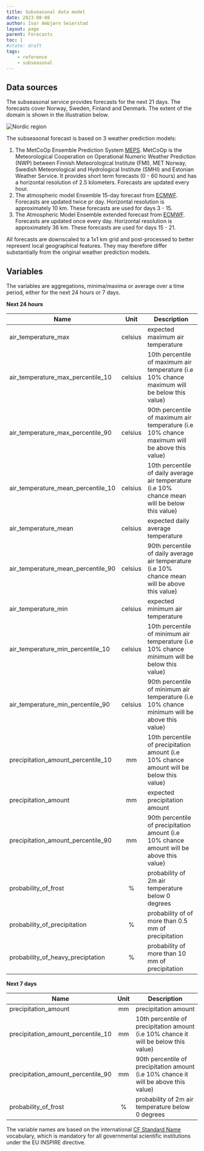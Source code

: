 ```yaml
---
title: Subseasonal data model
date: 2023-08-08
author: Ivar Ambjørn Seierstad
layout: page
parent: Forecasts
toc: 1
#state: draft
tags:
    - reference
    - subseasonal
---
```


## Data sources

The subseasonal service provides forecasts for the next 21 days.  The forecasts cover Norway, Sweden, Finland and Denmark. The extent of the domain is shown in the illustration below.

![Nordic region](../assets/nordic.png)



The subseasonal forecast is based on 3  weather prediction models:

1. The MetCoOp Ensemble Prediction System [MEPS](https://doi.org/10.1002/qj.3525). MetCoOp is the Meteorological Cooperation on Operational Numeric Weather Prediction (NWP) between Finnish Meteorological
   Institute (FMI), MET Norway, Swedish Meteorological and Hydrological Institute (SMHI) and Estonian Weather Service. It provides short term forecasts (0 - 60 hours) and has a horizontal resolution of 2.5 kilometers. Forecasts are updated every hour.
2. The atmospheric model Ensemble 15-day forecast from [ECMWF](https://www.ecmwf.int/en/forecasts/datasets/set-iii). Forecasts are updated twice pr day. Horizontal resolution is approximately 10 km.  These forecasts are used for days 3 - 15.
3.  The Atmospheric Model Ensemble extended forecast from [ECMWF](https://www.ecmwf.int/en/forecasts/datasets/set-iii). Forecasts are updated once every day. Horizontal resolution is approximately 36 km. These forecasts are used for days 15 - 21.


All forecasts are downscaled to a 1x1 km grid and post-processed to better represent local geographical features. They may therefore differ substantially from the original weather prediction models.



## Variables

The variables are aggregations, minima/maxima or average over a time period, either for the next 24 hours or 7 days.

**Next 24 hours**

|Name                               |Unit   |Description              |
|-----------------------------------|:-----:|-------------------------|
|air_temperature_max                |celsius| expected maximum air temperature |
|air_temperature_max_percentile_10  |celsius| 10th percentile of maximum air temperature (i.e 10% chance maximum will be below this value) |
|air_temperature_max_percentile_90  |celsius| 90th percentile of maximum air temperature (i.e 10% chance maximum will be above this value) |
|air_temperature_mean_percentile_10 |celsius| 10th percentile of daily average air temperature (i.e 10% chance mean will be below this value) |
|air_temperature_mean               |celsius| expected daily average temperature |
|air_temperature_mean_percentile_90 |celsius| 90th percentile of daily average air temperature (i.e 10% chance mean will be above this value) |
|air_temperature_min                |celsius| expected minimum air temperature |
|air_temperature_min_percentile_10  |celsius| 10th percentile of minimum air temperature (i.e 10% chance minimum will be below this value) |
|air_temperature_min_percentile_90  |celsius| 90th percentile of minimum air temperature (i.e 10% chance minimum will be above this value) |
|precipitation_amount_percentile_10 |   mm  | 10th percentile of precipitation amount (i.e 10% chance amount will be below this value) |
|precipitation_amount               |   mm  | expected precipitation amount |
|precipitation_amount_percentile_90 |   mm  | 90th percentile of precipitation amount (i.e 10% chance amount will be above this value) |
|probability_of_frost               |   %   | probability of 2m air temperature below 0 degrees |
|probability_of_precipitation       |   %   | probability of of more than 0.5 mm of precipitation |
|probability_of_heavy_preciptation  |   %   | probability of more than 10 mm of precipitation |

**Next 7 days**

| Name                               |  Unit   | Description                                                  |
| ---------------------------------- | :-----: | ------------------------------------------------------------ |
| precipitation_amount               |   mm    | precipitation amount                                         |
| precipitation_amount_percentile_10 |   mm    | 10th percentile of precipitation amount (i.e 10% chance it will be below this value) |
| precipitation_amount_percentile_90 |   mm    | 90th percentile of precipitation amount (i.e 10% chance it will be above this value) |
| probability_of_frost               |    %    | probability of 2m air temperature below 0 degrees               |


The variable names are based on the international [CF Standard Name](https://cfconventions.org/Data/cf-standard-names/29/build/cf-standard-name-table.html) vocabulary, which is mandatory for all governmental scientific institutions under the EU INSPIRE directive.
